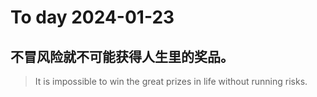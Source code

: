 
# To day 2024-01-23


## 不冒风险就不可能获得人生里的奖品。
> It is impossible to win the great prizes in life without running risks.

    